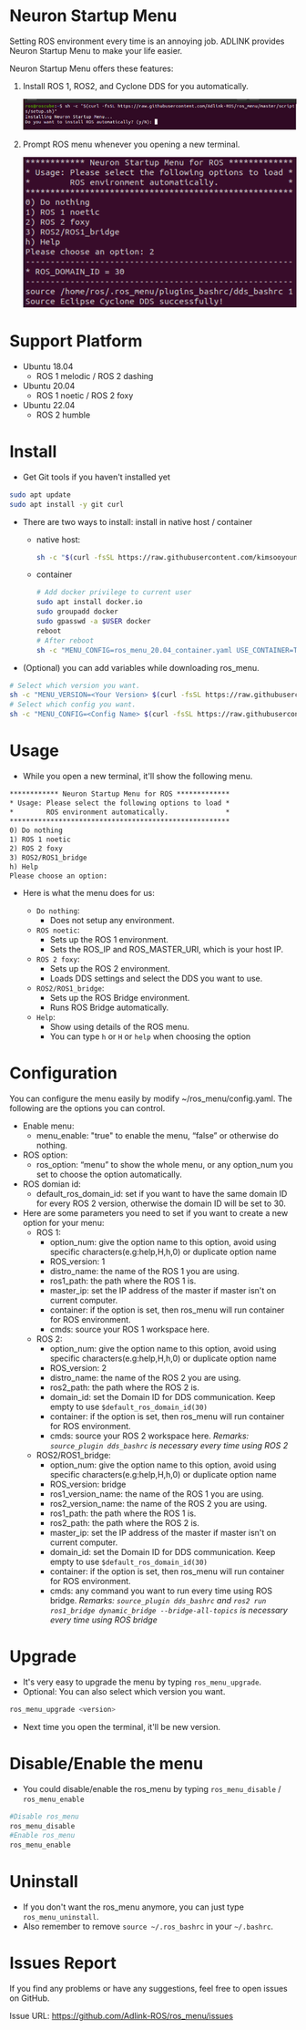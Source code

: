 # Neuron Startup Menu

Setting ROS environment every time is an annoying job.
ADLINK provides Neuron Startup Menu to make your life easier.

Neuron Startup Menu offers these features:
1. Install ROS 1, ROS2, and Cyclone DDS for you automatically.

    ![](readme_resource/ros_auto_install.png)    

2. Prompt ROS menu whenever you opening a new terminal.

    ![](readme_resource/ros_menu.png)


# Support Platform

* Ubuntu 18.04
  - ROS 1 melodic / ROS 2 dashing
* Ubuntu 20.04
  - ROS 1 noetic / ROS 2 foxy
* Ubuntu 22.04
  - ROS 2 humble
  
# Install

* Get Git tools if you haven't installed yet

```bash
sudo apt update
sudo apt install -y git curl
```

* There are two ways to install: install in native host / container

  - native host:

    ```bash
    sh -c "$(curl -fsSL https://raw.githubusercontent.com/kimsooyoung/ros_menu/master/scripts/setup.sh)"
    ```
  
  - container

    ```bash
    # Add docker privilege to current user
    sudo apt install docker.io
    sudo groupadd docker
    sudo gpasswd -a $USER docker
    reboot
    # After reboot
    sh -c "MENU_CONFIG=ros_menu_20.04_container.yaml USE_CONTAINER=True $(curl -fsSL https://raw.githubusercontent.com/Adlink-ROS/ros_menu/main/scripts/setup.sh)"
    ```

* (Optional) you can add variables while downloading ros_menu.

```bash
# Select which version you want.
sh -c "MENU_VERSION=<Your Version> $(curl -fsSL https://raw.githubusercontent.com/kimsooyoung/ros_menu/master/scripts/setup.sh)"
# Select which config you want.
sh -c "MENU_CONFIG=<Config Name> $(curl -fsSL https://raw.githubusercontent.com/kimsooyoung/ros_menu/master/scripts/setup.sh)"
```

# Usage

* While you open a new terminal, it'll show the following menu.

```
************ Neuron Startup Menu for ROS *************
* Usage: Please select the following options to load *
*        ROS environment automatically.              *
******************************************************
0) Do nothing
1) ROS 1 noetic 
2) ROS 2 foxy 
3) ROS2/ROS1_bridge 
h) Help
Please choose an option:
```

* Here is what the menu does for us:

    - `Do nothing`:
        * Does not setup any environment.
    - `ROS noetic`:
        * Sets up the ROS 1 environment.
        * Sets the ROS_IP and ROS_MASTER_URI, which is your host IP.
    - `ROS 2 foxy`:
        * Sets up the ROS 2 environment.
        * Loads DDS settings and select the DDS you want to use.
    - `ROS2/ROS1_bridge`:
        * Sets up the ROS Bridge environment.
        * Runs ROS Bridge automatically.
    - `Help`:
        * Show using details of the ROS menu.
        * You can type `h` or `H` or `help` when choosing the option

# Configuration

You can configure the menu easily by modify ~/ros_menu/config.yaml.
The following are the options you can control.

* Enable menu:
  - menu_enable: "true" to enable the menu, “false” or otherwise do nothing.
* ROS option:
  - ros_option: “menu” to show the whole menu, or any option_num you set to choose the option automatically.
* ROS domian id:
  - default_ros_domain_id: set if you want to have the same domain ID for every ROS 2 version, otherwise the domain ID will be set to 30.
* Here are some parameters you need to set if you want to create a new option for your menu: 
  - ROS 1: 
    - option_num: give the option name to this option, avoid using specific characters(e.g:help,H,h,0) or duplicate option name 
    - ROS_version: 1
    - distro_name: the name of the ROS 1 you are using.
    - ros1_path: the path where the ROS 1 is.
    - master_ip: set the IP address of the master if master isn't on current computer.
    - container: if the option is set, then ros_menu will run container for ROS environment.
    - cmds: source your ROS 1 workspace here.
  - ROS 2:
    - option_num: give the option name to this option, avoid using specific characters(e.g:help,H,h,0) or duplicate option name 
    - ROS_version: 2
    - distro_name: the name of the ROS 2 you are using.
    - ros2_path: the path where the ROS 2 is.
    - domain_id: set the Domain ID for DDS communication. Keep empty to use `$default_ros_domain_id(30)`
    - container: if the option is set, then ros_menu will run container for ROS environment.
    - cmds: source your ROS 2 workspace here.  _Remarks: `source_plugin dds_bashrc` is necessary every time using ROS 2_
  - ROS2/ROS1_bridge:
    - option_num: give the option name to this option, avoid using specific characters(e.g:help,H,h,0) or duplicate option name 
    - ROS_version: bridge
    - ros1_version_name: the name of the ROS 1 you are using.
    - ros2_version_name: the name of the ROS 2 you are using.
    - ros1_path: the path where the ROS 1 is.
    - ros2_path: the path where the ROS 2 is.
    - master_ip: set the IP address of the master if master isn't on current computer.
    - domain_id: set the Domain ID for DDS communication. Keep empty to use `$default_ros_domain_id(30)`
    - container: if the option is set, then ros_menu will run container for ROS environment.
    - cmds: any command you want to run every time using ROS bridge. _Remarks: `source_plugin dds_bashrc` and `ros2 run ros1_bridge dynamic_bridge --bridge-all-topics` is necessary every time using ROS bridge_

# Upgrade

* It's very easy to upgrade the menu by typing `ros_menu_upgrade`.
* Optional: You can also select which version you want.

```sh
ros_menu_upgrade <version>
```

* Next time you open the terminal, it'll be new version.

# Disable/Enable the menu

* You could disable/enable the ros_menu by typing `ros_menu_disable` / `ros_menu_enable`

```sh
#Disable ros_menu
ros_menu_disable 
#Enable ros_menu
ros_menu_enable
```

# Uninstall

* If you don't want the ros_menu anymore, you can just type `ros_menu_uninstall`.
* Also remember to remove `source ~/.ros_bashrc` in your `~/.bashrc`.

# Issues Report

If you find any problems or have any suggestions, feel free to open issues on GitHub.

Issue URL: https://github.com/Adlink-ROS/ros_menu/issues
